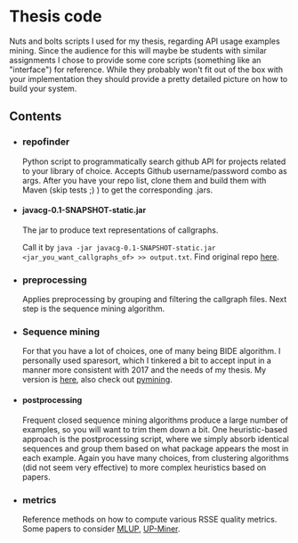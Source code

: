 # Thesis code
Nuts and bolts scripts I used for my thesis, regarding API usage examples mining. Since the audience for this will maybe be students with similar assignments I chose to provide some core scripts (something like an "interface") for reference. While they probably won't fit out of the box with your implementation they should provide a pretty detailed picture on how to build your system.

## Contents



- ### repofinder
  Python script to programmatically search github API for projects related to your library of choice. Accepts Github username/password combo as args. After you have your repo list, clone them and build them with Maven (skip tests ;) ) to get the corresponding .jars.

- #### javacg-0.1-SNAPSHOT-static.jar  
  The jar to produce text representations of callgraphs. 

  Call it by `java -jar javacg-0.1-SNAPSHOT-static.jar <jar_you_want_callgraphs_of> >> output.txt`. Find original repo [here](https://github.com/gousiosg/java-callgraph).
  
- ### preprocessing

    Applies preprocessing by grouping and filtering the callgraph files. Next step is the sequence mining algorithm.
- ### Sequence mining
    For that you have a lot of choices, one of many being BIDE algorithm. I personally used sparesort, which I tinkered a bit to accept input in a manner more consistent with 2017 and the needs of my thesis. My version is [here](https://github.com/themistoklik/sparesort), also check out [pymining](https://github.com/bartdag/pymining).

- #### postprocessing
  Frequent closed sequence mining algorithms produce a large number of examples, so you will want to trim them down a bit. One heuristic-based approach is the postprocessing script, where we simply absorb identical sequences and group them based on what package appears the most in each example. Again you have many choices, from clustering algorithms (did not seem very effective) to more complex heuristics based on papers.

- ### metrics
    Reference methods on how to compute various RSSE quality metrics. Some papers to consider [MLUP](http://ieeexplore.ieee.org/document/7081812/), [UP-Miner](http://taoxie.cs.illinois.edu/publications/msr13-upminer.pdf).
